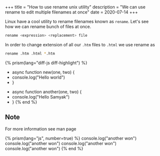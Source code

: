 +++
title = "How to use rename unix utility"
description = "We can use rename to edit multiple filenames at once"
date = 2020-07-14
+++

Linux have a cool utility to rename filenames known as `rename`. Let's see how
we can rename bunch of files at once.


```bash
rename <expression> <replacement> file
```
In order to change extension of all our `.htm` files to `.html` we use rename as

```bash
rename .htm .html *.htm
```

{% prism(lang="diff-js diff-highlight") %}
-  async function new(one, two) {
-    console.log("Hello world")
-  }


+  async function another(one, two) {
+    console.log("Hello Samyak")
+  }
{% end %}



## Note
For more information see man page



{% prism(lang="js", number=true) %}
console.log("another won")
console.log("another won")
console.log("another won")
console.log("another won")
{% end %}

